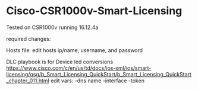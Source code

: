 # Cisco-CSR1000v-Smart-Licensing

Tested on CSR1000v running 16.12.4a

required changes:

Hosts file:
edit hosts ip/name, username, and password

DLC playbook is for Device led conversions
https://www.cisco.com/c/en/us/td/docs/ios-xml/ios/smart-licensing/qsg/b_Smart_Licensing_QuickStart/b_Smart_Licensing_QuickStart_chapter_011.html
edit vars:
 -dns name
 -interface
 -token

